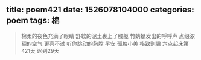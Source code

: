 title: poem421
date: 1526078104000
categories: poem
tags: 棉
---
> 棉柔的夜色充满了眼睛
舒软的泥土裹上了腰躯
竹蜻蜓发出的呼呼声
点缀浓稠的空气
更喜不过
听你跳动的胸膛
早安
孤独小美
格致别趣
六点起床第421天 迟到29天